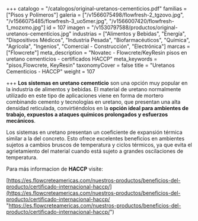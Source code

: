 +++
catalogo = "/catalogos/original-uretanos-cementicios.pdf"
familias = ["Pisos y Polímeros"]
galeria = ["/v1566075498/flowfresh-2_tgzovo.jpg", "/v1566075485/flowfresh-3_uo5mer.jpg", "/v1566007420/flowfresh-1_mozxmo.jpg"]
id = 107
imagen = "/v1530797588/productos/original-uretanos-cementicios.jpg"
industrias = ["Alimentos y Bebidas", "Energía", "Dispositivos Médicos", "Industria Pesada", "Biofarmacéuticos", "Química", "Agrícola", "Ingenios", "Comercial - Construcción", "Electrónica"]
marcas = ["Flowcrete"]
meta_description = "Novatec - Flowcrete/KeyResin pisos en uretano cementicios - certificados HACCP"
meta_keywords = "pisos,Flowcrete, KeyResin"
taxonomyCover = false
title = "Uretanos Cementicios - HACCP"
weight = 107

+++
**Los sistemas en uretano cementicio** son una opción muy popular en la industria de alimentos y bebidas. El material de uretano normalmente utilizado en este tipo de aplicaciones viene en forma de mortero combinando cemento y tecnologías en uretano, que presentan una alta densidad reticulada, convirtiéndolos en la **opción ideal para ambientes de trabajo, expuestos a ataques químicos prolongados y esfuerzos mecánicos**.

Los sistemas en uretano presentan un coeficiente de expansión térmica similar a la del concreto. Esto ofrece excelentes beneficios en ambientes sujetos a cambios bruscos de temperatura y ciclos térmicos, ya que evita el agrietamiento del material cuando está sujeto a grandes oscilaciones de temperatura.

Para más informacion de **HACCP** visite:

[https://es.flowcreteamericas.com/nuestros-productos/beneficios-del-producto/certificado-internacional-haccp/](https://es.flowcreteamericas.com/nuestros-productos/beneficios-del-producto/certificado-internacional-haccp/ "https://es.flowcreteamericas.com/nuestros-productos/beneficios-del-producto/certificado-internacional-haccp/")